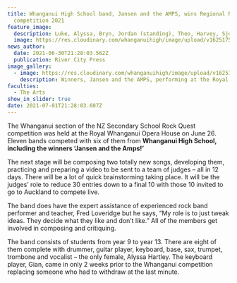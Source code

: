 ```yaml
---
title: Whanganui High School band, Jansen and the AMPS, wins Regional Rock Quest
  competition 2021
feature_image:
  description: Luke, Alyssa, Bryn, Jordan (standing), Theo, Harvey, Sjoerd (sax) and Gian
  image: https://res.cloudinary.com/whanganuihigh/image/upload/v1625175093/News/Jansen_and_the_Amps._Reg_winners_2021._RCP_1.7.21.jpg
news_author:
  date: 2021-06-30T21:28:03.562Z
  publication: River City Press
image_gallery:
  - image: https://res.cloudinary.com/whanganuihigh/image/upload/v1625175426/News/Jansen_and_the_Amps.jpg
    description: Winners, Jansen and the AMPS, performing at the Royal Wanganui Opera House.
faculties:
  - The Arts
show_in_slider: true
date: 2021-07-01T21:28:03.607Z
---
```

The Whanganui section of the NZ Secondary School Rock Quest competition was held at the Royal Whanganui Opera House on June 26. Eleven bands competed with six of them from **Whanganui High School, including the winners ‘Jansen and the Amps!’**

The next stage will be composing two totally new songs, developing them, practicing and preparing a video to be sent to a team of judges – all in 12 days. There will be a lot of quick brainstorming taking place.  It will be the judges’ role to reduce 30 entries down to a final 10 with those 10 invited to go to Auckland to compete live.

The band does have the expert assistance of experienced rock band performer and teacher, Fred Loveridge but he says, “My role is to just tweak ideas. They decide what they like and don’t like.” All of the members get involved in composing and critiquing.

The band consists of students from year 9 to year 13. There are eight of them complete with drummer, guitar player, keyboard, base, sax, trumpet, trombone and vocalist – the only female, Alyssa Hartley. The keyboard player, Gian, came in only 2 weeks prior to the Whanganui competition replacing someone who had to withdraw at the last minute.